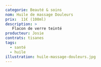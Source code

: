 ```yaml
---
categorie: Beauté & soins
nom: Huile de massage Douleurs
prix:  11€ (100ml)
description: >
   Flacon de verre teinté
producteur: Josie
contrats: tisanes
tags: 
  - santé
  - huile
illustration: huile-massage-douleurs.jpg
---
```


